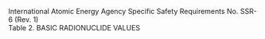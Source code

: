 International Atomic Energy Agency Specific Safety Requirements No. SSR-6 (Rev. 1)  
Table 2. BASIC RADIONUCLIDE VALUES

